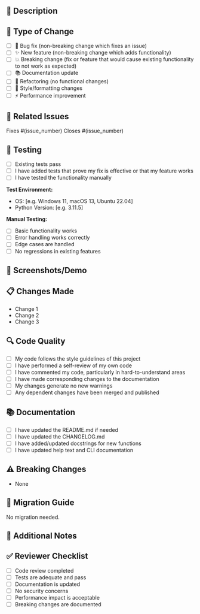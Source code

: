 ## 📝 Description
<!-- Provide a clear and concise description of what this PR does -->

## 🎯 Type of Change
<!-- Mark the relevant option with an "x" -->
- [ ] 🐛 Bug fix (non-breaking change which fixes an issue)
- [ ] ✨ New feature (non-breaking change which adds functionality)
- [ ] 💥 Breaking change (fix or feature that would cause existing functionality to not work as expected)
- [ ] 📚 Documentation update
- [ ] 🔧 Refactoring (no functional changes)
- [ ] 🎨 Style/formatting changes
- [ ] ⚡ Performance improvement

## 🔗 Related Issues
<!-- Link to related issues -->
Fixes #(issue_number)
Closes #(issue_number)

## 🧪 Testing
<!-- Describe how you tested your changes -->
- [ ] Existing tests pass
- [ ] I have added tests that prove my fix is effective or that my feature works
- [ ] I have tested the functionality manually

**Test Environment:**
- OS: [e.g. Windows 11, macOS 13, Ubuntu 22.04]
- Python Version: [e.g. 3.11.5]

**Manual Testing:**
<!-- Describe what you tested manually -->
- [ ] Basic functionality works
- [ ] Error handling works correctly
- [ ] Edge cases are handled
- [ ] No regressions in existing features

## 📸 Screenshots/Demo
<!-- If applicable, add screenshots or demo videos -->

## 📋 Changes Made
<!-- List the specific changes made -->
- Change 1
- Change 2
- Change 3

## 🔍 Code Quality
- [ ] My code follows the style guidelines of this project
- [ ] I have performed a self-review of my own code
- [ ] I have commented my code, particularly in hard-to-understand areas
- [ ] I have made corresponding changes to the documentation
- [ ] My changes generate no new warnings
- [ ] Any dependent changes have been merged and published

## 📚 Documentation
- [ ] I have updated the README.md if needed
- [ ] I have updated the CHANGELOG.md
- [ ] I have added/updated docstrings for new functions
- [ ] I have updated help text and CLI documentation

## ⚠️ Breaking Changes
<!-- If this is a breaking change, describe what breaks and how to migrate -->
- None

## 🔄 Migration Guide
<!-- If applicable, provide migration instructions for users -->
No migration needed.

## 📝 Additional Notes
<!-- Any additional information that reviewers should know -->

## ✅ Reviewer Checklist
<!-- For reviewers to check -->
- [ ] Code review completed
- [ ] Tests are adequate and pass
- [ ] Documentation is updated
- [ ] No security concerns
- [ ] Performance impact is acceptable
- [ ] Breaking changes are documented